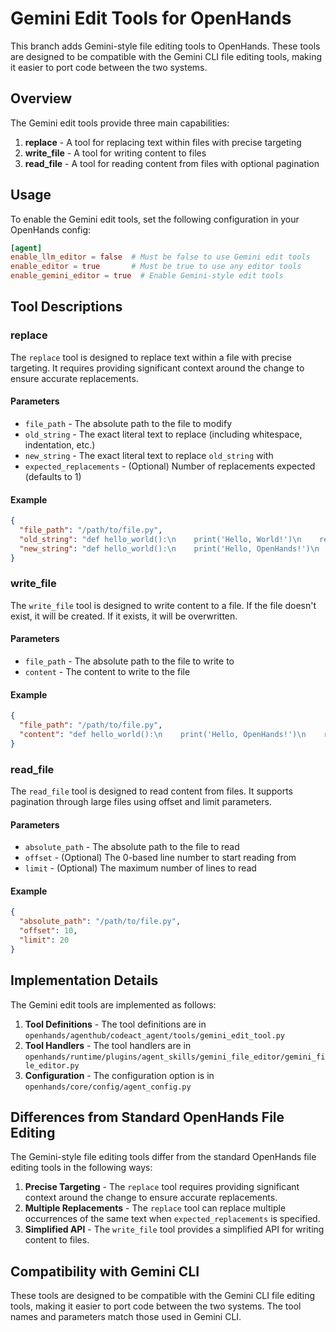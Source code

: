 # Gemini Edit Tools for OpenHands

This branch adds Gemini-style file editing tools to OpenHands. These tools are designed to be compatible with the Gemini CLI file editing tools, making it easier to port code between the two systems.

## Overview

The Gemini edit tools provide three main capabilities:

1. **replace** - A tool for replacing text within files with precise targeting
2. **write_file** - A tool for writing content to files
3. **read_file** - A tool for reading content from files with optional pagination

## Usage

To enable the Gemini edit tools, set the following configuration in your OpenHands config:

```toml
[agent]
enable_llm_editor = false  # Must be false to use Gemini edit tools
enable_editor = true       # Must be true to use any editor tools
enable_gemini_editor = true  # Enable Gemini-style edit tools
```

## Tool Descriptions

### replace

The `replace` tool is designed to replace text within a file with precise targeting. It requires providing significant context around the change to ensure accurate replacements.

#### Parameters

- `file_path` - The absolute path to the file to modify
- `old_string` - The exact literal text to replace (including whitespace, indentation, etc.)
- `new_string` - The exact literal text to replace `old_string` with
- `expected_replacements` - (Optional) Number of replacements expected (defaults to 1)

#### Example

```json
{
  "file_path": "/path/to/file.py",
  "old_string": "def hello_world():\n    print('Hello, World!')\n    return None",
  "new_string": "def hello_world():\n    print('Hello, OpenHands!')\n    return True"
}
```

### write_file

The `write_file` tool is designed to write content to a file. If the file doesn't exist, it will be created. If it exists, it will be overwritten.

#### Parameters

- `file_path` - The absolute path to the file to write to
- `content` - The content to write to the file

#### Example

```json
{
  "file_path": "/path/to/file.py",
  "content": "def hello_world():\n    print('Hello, OpenHands!')\n    return True"
}
```

### read_file

The `read_file` tool is designed to read content from files. It supports pagination through large files using offset and limit parameters.

#### Parameters

- `absolute_path` - The absolute path to the file to read
- `offset` - (Optional) The 0-based line number to start reading from
- `limit` - (Optional) The maximum number of lines to read

#### Example

```json
{
  "absolute_path": "/path/to/file.py",
  "offset": 10,
  "limit": 20
}
```

## Implementation Details

The Gemini edit tools are implemented as follows:

1. **Tool Definitions** - The tool definitions are in `openhands/agenthub/codeact_agent/tools/gemini_edit_tool.py`
2. **Tool Handlers** - The tool handlers are in `openhands/runtime/plugins/agent_skills/gemini_file_editor/gemini_file_editor.py`
3. **Configuration** - The configuration option is in `openhands/core/config/agent_config.py`

## Differences from Standard OpenHands File Editing

The Gemini-style file editing tools differ from the standard OpenHands file editing tools in the following ways:

1. **Precise Targeting** - The `replace` tool requires providing significant context around the change to ensure accurate replacements.
2. **Multiple Replacements** - The `replace` tool can replace multiple occurrences of the same text when `expected_replacements` is specified.
3. **Simplified API** - The `write_file` tool provides a simplified API for writing content to files.

## Compatibility with Gemini CLI

These tools are designed to be compatible with the Gemini CLI file editing tools, making it easier to port code between the two systems. The tool names and parameters match those used in Gemini CLI.